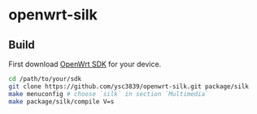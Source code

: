 # openwrt-silk

## Build

First download [OpenWrt SDK](https://downloads.openwrt.org/) for your device.

```sh
cd /path/to/your/sdk
git clone https://github.com/ysc3839/openwrt-silk.git package/silk
make menuconfig # choose `silk` in section `Multimedia`
make package/silk/compile V=s
```
